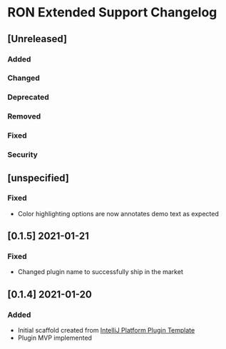 <!-- Keep a Changelog guide -> https://keepachangelog.com -->

# RON Extended Support Changelog

## [Unreleased]
### Added

### Changed

### Deprecated

### Removed

### Fixed

### Security
## [unspecified]
### Fixed
- Color highlighting options are now annotates demo text as expected

## [0.1.5] 2021-01-21
### Fixed
- Changed plugin name to successfully ship in the market

## [0.1.4] 2021-01-20
### Added
- Initial scaffold created from [IntelliJ Platform Plugin Template](https://github.com/JetBrains/intellij-platform-plugin-template)
- Plugin MVP implemented